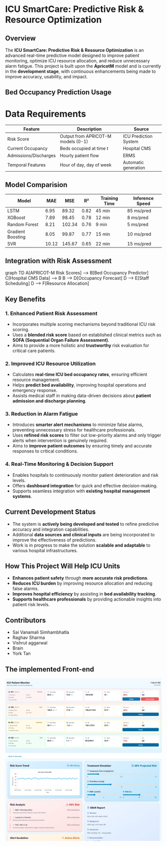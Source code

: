 # ICU SmartCare: Predictive Risk & Resource Optimization

## Overview
The **ICU SmartCare: Predictive Risk & Resource Optimization** is an advanced real-time predictive model designed to improve patient monitoring, optimize ICU resource allocation, and reduce unnecessary alarm fatigue. This project is built upon the **ApricotM** model and is currently in the **development stage**, with continuous enhancements being made to improve accuracy, usability, and impact.




## Bed Occupancy Prediction Usage
# Data Requirements


| Feature               | Description                           | Source                  |
|-----------------------|---------------------------------------|-------------------------|
| Risk Score            | Output from APRICOT-M models (0-1)    | ICU Prediction System   |
| Current Occupancy     | Beds occupied at time t              | Hospital CMS            |
| Admissions/Discharges | Hourly patient flow                  | ERMS                    |
| Temporal Features     | Hour of day, day of week             | Automatic generation    |

## Model Comparision

| Model              | MAE   | MSE   | R²    | Training Time | Inference Speed |
|--------------------|-------|-------|-------|---------------|------------------|
| LSTM               | 6.95  | 89.32 | 0.82  | 45 min        | 85 ms/pred       |
| XGBoost            | 7.89  | 98.45 | 0.78  | 12 min        | 8 ms/pred        |
| Random Forest      | 8.21  | 102.34| 0.76  | 9 min         | 5 ms/pred        |
| Gradient Boosting  | 8.05  | 99.87 | 0.77  | 15 min        | 10 ms/pred       |
| SVR                | 10.12 | 145.67| 0.65  | 22 min        | 15 ms/pred       |

## Integration with Risk Assessment

graph TD
    A[APRICOT-M Risk Scores] --> B[Bed Occupancy Predictor]
    C[Hospital CMS Data] --> B
    B --> D[Occupancy Forecast]
    D --> E[Staff Scheduling]
    D --> F[Resource Allocation]

## Key Benefits

### 1. **Enhanced Patient Risk Assessment**
- Incorporates multiple scoring mechanisms beyond traditional ICU risk scoring.
- Uses a **blended risk score** based on established clinical metrics such as **SOFA (Sequential Organ Failure Assessment)**.
- Aims to provide a more holistic and **trustworthy** risk evaluation for critical care patients.

### 2. **Improved ICU Resource Utilization**
- Calculates **real-time ICU bed occupancy rates**, ensuring efficient resource management.
- Helps **predict bed availability**, improving hospital operations and emergency response.
- Assists medical staff in making data-driven decisions about **patient admission and discharge planning**.

### 3. **Reduction in Alarm Fatigue**
- Introduces **smarter alert mechanisms** to minimize false alarms, preventing unnecessary stress for healthcare professionals.
- Uses **refined risk scores** to filter out low-priority alarms and only trigger alerts when intervention is genuinely required.
- Aims to **improve patient outcomes** by ensuring timely and accurate responses to critical conditions.

### 4. **Real-Time Monitoring & Decision Support**
- Enables hospitals to continuously monitor patient deterioration and risk levels.
- Offers **dashboard integration** for quick and effective decision-making.
- Supports seamless integration with **existing hospital management systems**.

## Current Development Status
- The system is **actively being developed and tested** to refine predictive accuracy and integration capabilities.
- Additional **data sources and clinical inputs** are being incorporated to improve the effectiveness of predictions.
- Work is in progress to make the solution **scalable and adaptable** to various hospital infrastructures.

## How This Project Will Help ICU Units
- **Enhances patient safety** through **more accurate risk predictions**.
- **Reduces ICU burden** by improving resource allocation and reducing false alarms.
- **Improves hospital efficiency** by assisting in **bed availability tracking**.
- **Supports healthcare professionals** by providing actionable insights into patient risk levels.

## Contributors
- Sai Vanamali Simhambhatla 
- Raghav Sharma 
- Vishrut aggarwal
- Brain
- York Tan


## The implemented Front-end 


![Front End](image.png)
![Front End-2](image-1.png)
